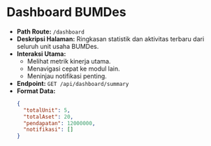 # Dashboard BUMDes

- **Path Route:** `/dashboard`
- **Deskripsi Halaman:** Ringkasan statistik dan aktivitas terbaru dari seluruh unit usaha BUMDes.
- **Interaksi Utama:**
  - Melihat metrik kinerja utama.
  - Menavigasi cepat ke modul lain.
  - Meninjau notifikasi penting.
- **Endpoint:** `GET /api/dashboard/summary`
- **Format Data:**
  ```json
  {
    "totalUnit": 5,
    "totalAset": 20,
    "pendapatan": 12000000,
    "notifikasi": []
  }
  ```
